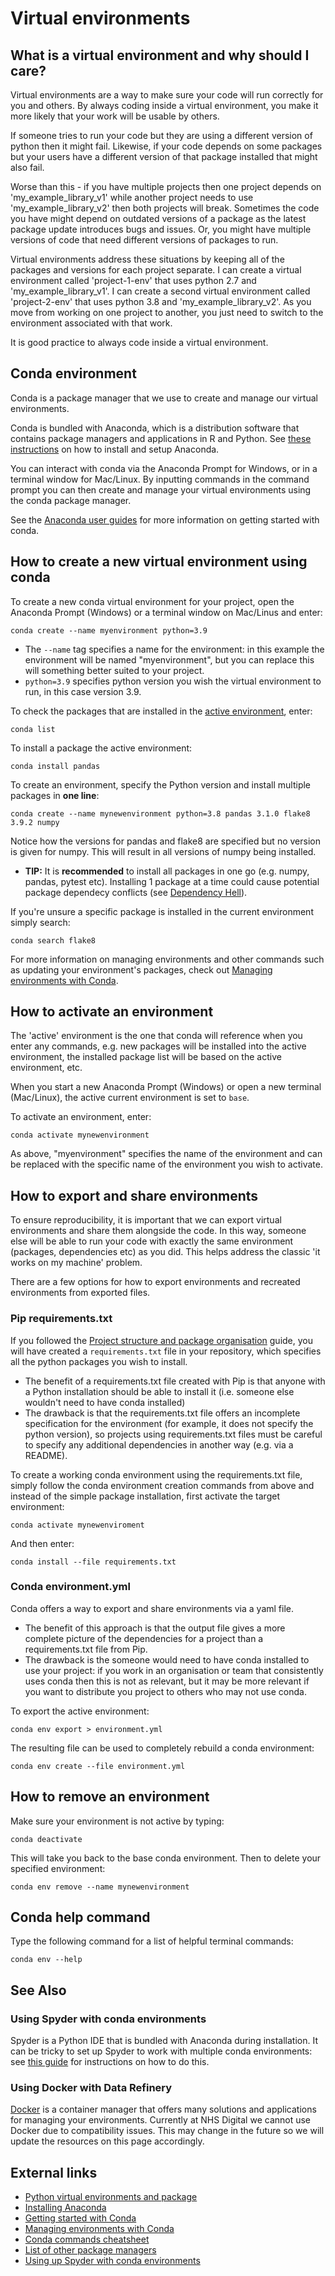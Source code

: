 # Virtual environments

## What is a virtual environment and why should I care?

Virtual environments are a way to make sure your code will run correctly for you and others. By always coding inside a virtual environment, you make it more likely that your work will be usable by others.

If someone tries to run your code but they are using a different version of python then it might fail. Likewise, if your code depends on some packages but your users have a different version of that package installed that might also fail.

Worse than this - if you have multiple projects then one project depends on 'my_example_library_v1' while another project needs to use 'my_example_library_v2' then both projects will break. Sometimes the code you have might depend on outdated versions of a package as the latest package update introduces bugs and issues. Or, you might have multiple versions of code that need different versions of packages to run.

Virtual environments address these situations by keeping all of the packages and versions for each project separate. I can create a virtual environment called 'project-1-env' that uses python 2.7 and 'my_example_library_v1'. I can create a second virtual environment called 'project-2-env' that uses python 3.8 and 'my_example_library_v2'. As you move from working on one project to another, you just need to switch to the environment associated with that work.

It is good practice to always code inside a virtual environment.
<br/>

## Conda environment

Conda is a package manager that we use to create and manage our virtual environments.

Conda is bundled with Anaconda, which is a distribution software that contains package managers and applications in R and Python. See [these instructions][install-anaconda] on how to install and setup Anaconda.

You can interact with conda via the Anaconda Prompt for Windows, or in a terminal window for Mac/Linux. By inputting commands in the command prompt you can then create and manage your virtual environments using the conda package manager.

See the [Anaconda user guides][conda-getting-started] for more information on getting started with conda.

## How to create a new virtual environment using conda

To create a new conda virtual environment for your project, open the Anaconda Prompt (Windows) or a terminal window on Mac/Linus and enter:

```
conda create --name myenvironment python=3.9
```

- The `--name` tag specifies a name for the environment: in this example the environment will be named "myenvironment", but you can replace this will something better suited to your project.
- `python=3.9` specifies python version you wish the virtual environment to run, in this case version 3.9.

To check the packages that are installed in the [active environment](#how-to-activate-an-environment), enter:

```
conda list
```

To install a package the active environment:

```
conda install pandas
```

To create an environment, specify the Python version and install multiple packages in **one line**:

```
conda create --name mynewenvironment python=3.8 pandas 3.1.0 flake8 3.9.2 numpy
```

Notice how the versions for pandas and flake8 are specified but no version is given for numpy. This will result in all versions of numpy being installed.

- **TIP:** It is **recommended** to install all packages in one go (e.g. numpy, pandas, pytest etc). Installing 1 package at a time could cause potential package dependecy conflicts (see [Dependency Hell][dependency-hell]).

If you're unsure a specific package is installed in the current environment simply search:

```
conda search flake8
```

For more information on managing environments and other commands such as updating your environment's packages, check out [Managing environments with Conda][managing-conda-envs].
<br/>

## How to activate an environment

The 'active' environment is the one that conda will reference when you enter any commands, e.g. new packages will be installed into the active environment, the installed package list will be based on the active environment, etc.

When you start a new Anaconda Prompt (Windows) or open a new terminal (Mac/Linux), the active current environment is set to `base`.

To activate an environment, enter:

```
conda activate mynewenvironment
```

As above, "myenvironment" specifies the name of the environment and can be replaced with the specific name of the environment you wish to activate.

## How to export and share environments

To ensure reproducibility, it is important that we can export virtual environments and share them alongside the code. In this way, someone else will be able to run your code with exactly the same environment (packages, dependencies etc) as you did. This helps address the classic 'it works on my machine' problem.

There are a few options for how to export environments and recreated environments from exported files.

### Pip requirements.txt

If you followed the [Project structure and package organisation][1] guide, you will have created a `requirements.txt` file in your repository, which specifies all the python packages you wish to install.

- The benefit of a requirements.txt file created with Pip is that anyone with a Python installation should be able to install it (i.e. someone else wouldn't need to have conda installed)
- The drawback is that the requirements.txt file offers an incomplete specification for the environment (for example, it does not specify the python version), so projects using requirements.txt files must be careful to specify any additional dependencies in another way (e.g. via a README).

To create a working conda environment using the requirements.txt file, simply follow the conda environment creation commands from above and instead of the simple package installation, first activate the target environment:

```
conda activate mynewenviroment
```

And then enter:

```
conda install --file requirements.txt
```

### Conda environment.yml

Conda offers a way to export and share environments via a yaml file.

- The benefit of this approach is that the output file gives a more complete picture of the dependencies for a project than a requirements.txt file from Pip.
- The drawback is the someone would need to have conda installed to use your project: if you work in an organisation or team that consistently uses conda then this is not as relevant, but it may be more relevant if you want to distribute you project to others who may not use conda.

To export the active environment:

```
conda env export > environment.yml
```

The resulting file can be used to completely rebuild a conda environment:

```
conda env create --file environment.yml
```

## How to remove an environment

Make sure your environment is not active by typing:

```
conda deactivate
```

This will take you back to the base conda environment. Then to delete your specified environment:

```
conda env remove --name mynewenvironment
```

## Conda help command

Type the following command for a list of helpful terminal commands:

```
conda env --help
```

## See Also

### Using Spyder with conda environments

Spyder is a Python IDE that is bundled with Anaconda during installation. It can be tricky to set up Spyder to work with multiple conda environments: see [this guide][spyder-conda-envs] for instructions on how to do this.

### Using Docker with Data Refinery

[Docker][docker-getting-started] is a container manager that offers many solutions and applications for managing your environments. Currently at NHS Digital we cannot use Docker due to compatibility issues. This may change in the future so we will update the resources on this page accordingly.

## External links

- [Python virtual environments and package][python-venvs]
- [Installing Anaconda][install-anaconda]
- [Getting started with Conda][conda-getting-started]
- [Managing environments with Conda][managing-conda-envs]
- [Conda commands cheatsheet][conda-cheatsheet]
- [List of other package managers][package-managers]
- [Using up Spyder with conda environments][spyder-conda-envs]

[python-venvs]: https://docs.python.org/3/tutorial/venv.html
[install-anaconda]: https://docs.anaconda.com/anaconda/install/index.html
[conda-getting-started]: https://conda.io/projects/conda/en/latest/user-guide/getting-started.html
[managing-conda-envs]: https://conda.io/projects/conda/en/latest/user-guide/tasks/manage-environments.html#creating-an-environment-with-commands
[conda-cheatsheet]: https://conda.io/projects/conda/en/latest/user-guide/cheatsheet.html
[package-managers]: https://en.wikipedia.org/wiki/List_of_software_package_management_systems
[docker-getting-started]: https://docs.docker.com/get-started/overview/
[dependency-hell]: https://en.wikipedia.org/wiki/Dependency_hell
[spyder-conda-envs]: https://github.com/spyder-ide/spyder/wiki/Working-with-packages-and-environments-in-Spyder
[1]: ./project-structure-and-packaging.md

